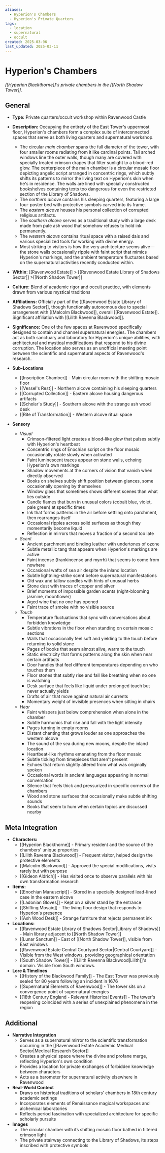 ```yaml
---
aliases:
  - Hyperion's Chambers
  - Hyperion's Private Quarters
tags:
  - location
  - supernatural
  - occult
created: 2025-03-06
last_updated: 2025-03-11
---
```


# Hyperion's Chambers
*[[Hyperion Blackthorne]]'s private chambers in the [[North Shadow Tower]].*

## General

- **Type:** Private quarters/occult workshop within Ravenwood Castle
- **Description:** Occupying the entirety of the East Tower's uppermost floor, Hyperion's chambers form a complex suite of interconnected spaces that serve as both living quarters and supernatural workshop. 
	- The circular *main chamber* spans the full diameter of the tower, with four smaller rooms radiating from it like cardinal points. Tall arched windows line the outer walls, though many are covered with specially treated crimson drapes that filter sunlight to a blood-red glow. The centerpiece of the main chamber is a circular mosaic floor depicting angelic script arranged in concentric rings, which subtly shifts its patterns to mirror the living text on Hyperion's skin when he's in residence. The walls are lined with specially constructed bookshelves containing texts too dangerous for even the restricted section of the Library of Shadows. 
	- The *northern alcove* contains his sleeping quarters, featuring a large four-poster bed with protective symbols carved into its frame.
	- The *eastern alcove* houses his personal collection of corrupted religious artifacts. 
	- The *southern alcove* serves as a traditional study with a large desk made from pale ash wood that somehow refuses to hold ink permanently. 
	- The *western alcove* contains ritual space with a raised dais and various specialized tools for working with divine energy. 
	- Most striking to visitors is how the very architecture seems alive—the stone walls occasionally ripple with faint script that mimics Hyperion's markings, and the ambient temperature fluctuates based on the supernatural activities recently conducted within.
    
- **Within:** [[Ravenwood Estate]] > [[Ravenwood Estate Library of Shadows Sector]] >[[North Shadow Tower]]
- **Culture:** Blend of academic rigor and occult practice, with elements drawn from various mystical traditions
- **Affiliations:** Officially part of the [[Ravenwood Estate Library of Shadows Sector]], though functionally autonomous due to special arrangement with [[Malcolm Blackwood]], overall [[Ravenwood Estate]]. Significant affiliation with [[Lilith Ravenna Blackwood]].
- **Significance:** One of the few spaces at Ravenwood specifically designed to contain and channel supernatural energies. The chambers act as both sanctuary and laboratory for Hyperion's unique abilities, with architectural and mystical modifications that respond to his divine corruption. The location also serves as an unofficial meeting point between the scientific and supernatural aspects of Ravenwood's research.
    
- **Sub-Locations**
    - [[Inscription Chamber]] - Main circular room with the shifting mosaic floor
    - [[Vessel's Rest]] - Northern alcove containing his sleeping quarters
    - [[Corrupted Collection]] - Eastern alcove housing dangerous artifacts
    - [[Scholar's Study]] - Southern alcove with the strange ash wood desk
    - [[Rite of Transformation]] - Western alcove ritual space
- **Sensory**
	- *Visual*
		- Crimson-filtered light creates a blood-like glow that pulses subtly with Hyperion's heartbeat
		- Concentric rings of Enochian script on the floor mosaic occasionally rotate slowly when activated
		- Faint luminescent traces appear on stone walls, echoing Hyperion's own markings
		- Shadow movements at the corners of vision that vanish when directly observed
		- Books on shelves subtly shift position between glances, some occasionally opening by themselves
		- Window glass that sometimes shows different scenes than what lies outside
		- Candle flames that burn in unusual colors (cobalt blue, violet, pale green) at specific times
		- Ink that forms patterns in the air before settling onto parchment, then rearranges itself
		- Occasional ripples across solid surfaces as though they momentarily become liquid
		- Reflection in mirrors that moves a fraction of a second too late
	- *Scent*
		- Ancient parchment and binding leather with undertones of ozone
		- Subtle metallic tang that appears when Hyperion's markings are active
		- Faint incense (frankincense and myrrh) that seems to come from nowhere
		- Occasional wafts of sea air despite the inland location
		- Subtle lightning-strike scent before supernatural manifestations
		- Old wax and tallow candles with hints of unusual herbs
		- Stone dust with traces of copper and silver
		- Brief moments of impossible garden scents (night-blooming jasmine, moonflower)
		- Aged wine that no one has opened
		- Faint trace of smoke with no visible source
	- *Touch*
		- Temperature fluctuations that sync with conversations about forbidden knowledge
		- Subtle vibrations in the floor when standing on certain mosaic sections
		- Walls that occasionally feel soft and yielding to the touch before returning to solid stone
		- Pages of books that seem almost alive, warm to the touch
		- Static electricity that forms patterns along the skin when near certain artifacts
		- Door handles that feel different temperatures depending on who touches them
		- Floor stones that subtly rise and fall like breathing when no one is watching
		- Desk surface that feels like liquid under prolonged touch but never actually yields
		- Drafts of air that move against natural air currents
		- Momentary weight of invisible presences when sitting in chairs
	- *Hear*
		- Faint whispers just below comprehension when alone in the chamber
		- Subtle harmonics that rise and fall with the light intensity
		- Pages turning in empty rooms
		- Distant chanting that grows louder as one approaches the western alcove
		- The sound of the sea during new moons, despite the inland location
		- Heartbeat-like rhythms emanating from the floor mosaic
		- Subtle ticking from timepieces that aren't present
		- Echoes that return slightly altered from what was originally spoken
		- Occasional words in ancient languages appearing in normal conversation
		- Silence that feels thick and pressurized in specific corners of the chambers
		- Wood and stone surfaces that occasionally make subtle shifting sounds
		- Books that seem to hum when certain topics are discussed nearby

## Meta Integration

- **Characters:**
    - [[Hyperion Blackthorne]] - Primary resident and the source of the chambers' unique properties
    - [[Lilith Ravenna Blackwood]] - Frequent visitor, helped design the protective elements
    - [[Malcolm Blackwood]] - Approved the special modifications, visits rarely but with purpose
    - [[Gideon Aldrich]] - Has visited once to observe parallels with his own transformation research
- **Items:**
    - [[Enochian Manuscript]] - Stored in a specially designed lead-lined case in the eastern alcove
    - [[Ladonian Gloves]] - Kept on a silver stand by the entrance
    - [[Shifting Mosaic]] - The living floor design that responds to Hyperion's presence
    - [[Ash Wood Desk]] - Strange furniture that rejects permanent ink
- **Locations:**
    - [[Ravenwood Estate Library of Shadows Sector|Library of Shadows]] - Main library adjacent to [[North Shadow Tower]]
    - [[Lunar Sanctum]] - East of [[North Shadow Tower]], visible from East windows
    - [[Ravenwood Estate Central Courtyard Sector|Central Courtyard]] - Visible from the West windows, providing geographical orientation
    - [[South Shadow Tower]] - [[Lilith Ravenna Blackwood|Lilith]]'s domain. Visible from South windows.
- **Lore & Timelines**
    - [[History of the Blackwood Family]] - The East Tower was previously sealed for 80 years following an incident in 1676
    - [[Supernatural Elements of Ravenwood]] - The tower sits on a convergence point of supernatural energies
    - [[18th Century England - Relevant Historical Events]] - The tower's reopening coincided with a series of unexplained phenomena in the region

## Additional

- **Narrative Integration**
    - Serves as a supernatural mirror to the scientific transformation occurring in the [[Ravenwood Estate Academic Medical Sector|Medical Research Sector]]
    - Creates a physical space where the divine and profane merge, reflecting Hyperion's own condition
    - Provides a location for private exchanges of forbidden knowledge between characters
    - Acts as a barometer for supernatural activity elsewhere in Ravenwood
- **Real-World Context**
    - Draws on historical traditions of scholars' chambers in 18th century academic settings
    - Incorporates elements of Renaissance magical workspaces and alchemical laboratories
    - Reflects period fascination with specialized architecture for specific scholarly pursuits
- **Images**
    - The circular chamber with its shifting mosaic floor bathed in filtered crimson light
    - The private stairway connecting to the Library of Shadows, its steps inscribed with protective symbols